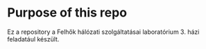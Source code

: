 # Purpose of this repo

Ez a repository a Felhők hálózati szolgáltatásai laboratórium 3. házi feladatául készült.
